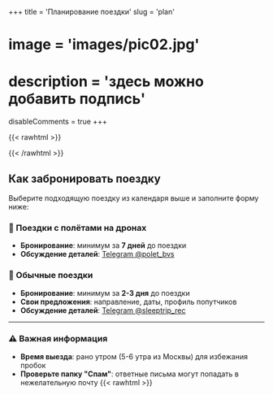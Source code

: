 +++
title = 'Планирование поездки'
slug = 'plan'
# image = 'images/pic02.jpg'
# description = 'здесь можно добавить подпись'
disableComments = true
+++

{{< rawhtml >}}
<div data-tockify-component="calendar" data-tockify-calendar="sleeptrip.calendar">
</div>
<script data-cfasync="false" data-tockify-script="embed" src="https://public.tockify.com/browser/embed.js">
</script>
{{< /rawhtml >}}

## Как забронировать поездку

Выберите подходящую поездку из календаря выше и заполните форму ниже:

### 🚁 Поездки с полётами на дронах
- **Бронирование**: минимум за **7 дней** до поездки
- **Обсуждение деталей**: [Telegram @polet_bvs](https://t.me/polet_bvs)

### 🚗 Обычные поездки  
- **Бронирование**: минимум за **2-3 дня** до поездки
- **Свои предложения**: направление, даты, профиль попутчиков
- **Обсуждение деталей**: [Telegram @sleeptrip_rec](https://t.me/sleeptrip_rec)

---

### ⚠️ Важная информация

- **Время выезда**: рано утром (5-6 утра из Москвы) для избежания пробок
- **Проверьте папку "Спам"**: ответные письма могут попадать в нежелательную почту
{{< rawhtml >}}
<div class="travel-form-container">
    <!-- Сообщения об успехе/ошибке -->
    <script>
    document.addEventListener('DOMContentLoaded', function() {
        const urlParams = new URLSearchParams(window.location.search);
        const success = urlParams.get('success');
        const error = urlParams.get('error');
        
        if (success) {
            const messageDiv = document.createElement('div');
            messageDiv.className = 'form-message form-success';
            messageDiv.textContent = success;
            document.querySelector('.travel-form-container').insertBefore(messageDiv, document.querySelector('.travel-form'));
        }
        
        if (error) {
            const messageDiv = document.createElement('div');
            messageDiv.className = 'form-message form-error';
            messageDiv.textContent = error;
            document.querySelector('.travel-form-container').insertBefore(messageDiv, document.querySelector('.travel-form'));
        }

        // Русские сообщения валидации
        const inputs = document.querySelectorAll('input[required], select[required], textarea[required]');
        inputs.forEach(function(input) {
            input.addEventListener('invalid', function() {
                if (input.type === 'checkbox') {
                    input.setCustomValidity('Пожалуйста, отметьте этот пункт для продолжения');
                } else if (input.type === 'email') {
                    input.setCustomValidity('Пожалуйста, введите корректный email адрес');
                } else if (input.tagName === 'SELECT') {
                    input.setCustomValidity('Пожалуйста, выберите один из вариантов');
                } else {
                    input.setCustomValidity('Пожалуйста, заполните это поле');
                }
            });
            
            input.addEventListener('input', function() {
                input.setCustomValidity('');
            });
        });
    });
    </script>

    <form class="travel-form" action="/send_plan.php" method="POST">
        <div class="form-group">
            <label for="name">Имя *</label>
            <input type="text" id="name" name="name" placeholder="Введите Ваше имя" required>
        </div>

        <div class="form-group">
            <label for="email">E-mail *</label>
            <input type="email" id="email" name="email" placeholder="Введите Ваш email" required>
        </div>

        <div class="form-group">
            <label for="phone">Телефон (необязательно)</label>
            <input type="tel" id="phone" name="phone" placeholder="Введите телефон">
        </div>

        <div class="form-group">
            <label for="bvs_number">Дополнительная информация<br>
            <small style="color: #666; font-size: 0.9em;">Учётный номер БВС или свой вариант поездки</small></label>
            <textarea id="bvs_number" name="bvs_number" placeholder="Например: номер дрона, направление, даты или особые пожелания"></textarea>
        </div>

        <div class="form-group">
            <label for="trip_period">Выберите поездку</label>
            <select id="trip_period" name="trip_period" style="background: white; color: #000; font-size: 16px; padding: 15px; border: 1px solid #ccc; width: 100%; appearance: none; background-image: url('data:image/svg+xml;utf8,<svg fill=\"black\" height=\"24\" viewBox=\"0 0 24 24\" width=\"24\" xmlns=\"http://www.w3.org/2000/svg\"><path d=\"M7 10l5 5 5-5z\"/></svg>'); background-repeat: no-repeat; background-position: right 10px center; background-size: 20px;">
                <option value="" style="color: #000;">Нажмите чтобы выбрать поездку</option>
                <option value="Август 2025 (с дронами)" style="color: #000;">Август 2025 (с дронами)</option>
                <option value="Сентябрь 2025 (с дронами)" style="color: #000;">Сентябрь 2025 (с дронами)</option>
                <option value="Октябрь 2025 (с дронами)" style="color: #000;">Октябрь 2025 (с дронами)</option>
                <option value="Свой вариант" style="color: #000;">Свой вариант</option>
            </select>
        </div>

        <div class="form-group">
            <label class="checkbox-label" style="display: flex; align-items: flex-start; font-weight: 400; padding: 0.75rem; border-radius: 8px; transition: all 0.3s ease; cursor: pointer; border: 1px solid #e1e5e9; position: relative;">
                <input type="checkbox" name="consent" value="agree" required style="width: 18px; height: 18px; margin-right: 0.75rem; margin-top: 0.2rem; accent-color: #27ae60; cursor: pointer;">
                <span style="cursor: pointer; user-select: none; line-height: 1.5;">
                    Согласие на обработку персональных данных<br>
                    <small style="color: #666; font-size: 0.9em;">Разрешаю использовать мои данные для оформления заявки</small>
                </span>
            </label>
        </div>

        <div class="form-group">
            <label class="checkbox-label" style="display: flex; align-items: flex-start; font-weight: 400; padding: 0.75rem; border-radius: 8px; transition: all 0.3s ease; cursor: pointer; border: 1px solid #e1e5e9; position: relative;">
                <input type="checkbox" name="age_confirm" value="18+" required style="width: 18px; height: 18px; margin-right: 0.75rem; margin-top: 0.2rem; accent-color: #27ae60; cursor: pointer;">
                <span style="cursor: pointer; user-select: none; line-height: 1.5;">
                    Подтверждение совершеннолетия<br>
                    <small style="color: #666; font-size: 0.9em;">Мне исполнилось 18 лет</small>
                </span>
            </label>
        </div>

        <button type="submit" class="submit-btn">
            Отправить
        </button>
    </form>
</div>
{{< /rawhtml >}}

